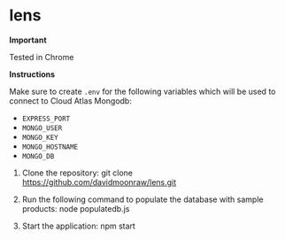 # lens

**Important**

Tested in Chrome

**Instructions**

Make sure to create `.env` for the following variables which will be used to connect to Cloud Atlas Mongodb:

- `EXPRESS_PORT`
- `MONGO_USER`
- `MONGO_KEY`
- `MONGO_HOSTNAME`
- `MONGO_DB`

1. Clone the repository:
git clone https://github.com/davidmoonraw/lens.git


2. Run the following command to populate the database with sample products:
node populatedb.js


3. Start the application:
npm start